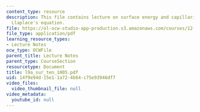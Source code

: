 ```yaml
---
content_type: resource
description: This file contains lecture on surface energy and capillarity forces and
  Llaplace's equation.
file: https://ol-ocw-studio-app-production.s3.amazonaws.com/courses/12-524-mechanical-properties-of-rocks-fall-2005/14f9e94d15e11a724b64c75e93946df7_l9a_sur_ten_1005.pdf
file_type: application/pdf
learning_resource_types:
- Lecture Notes
ocw_type: OCWFile
parent_title: Lecture Notes
parent_type: CourseSection
resourcetype: Document
title: l9a_sur_ten_1005.pdf
uid: 14f9e94d-15e1-1a72-4b64-c75e93946df7
video_files:
  video_thumbnail_file: null
video_metadata:
  youtube_id: null
---
```

